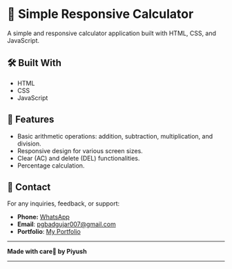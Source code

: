 # 📱 Simple Responsive Calculator

A simple and responsive calculator application built with HTML, CSS, and JavaScript.

## 🛠️ Built With

- HTML
- CSS
- JavaScript


## 🌟 Features

- Basic arithmetic operations: addition, subtraction, multiplication, and division.
- Responsive design for various screen sizes.
- Clear (AC) and delete (DEL) functionalities.
- Percentage calculation.

## 📧 Contact

For any inquiries, feedback, or support:
- **Phone:** [WhatsApp](https://wa.me/917774835449)
- **Email**: [pgbadgujar007@gmail.com](mailto:pgbadgujar007@gmail.com)
- **Portfolio**: [My Portfolio](https://web-portfolio-piyush.vercel.app/)

---

**Made with care🧡 by Piyush**

---